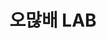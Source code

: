 ---
layout: list
title: 오많배 LAB
slug: lab
menu: true
submenu: false
order: 6
description: >
  오많배 LAB
---